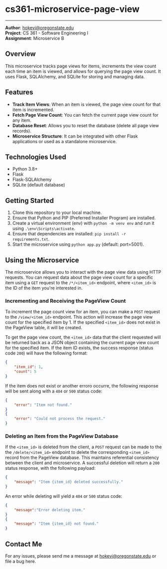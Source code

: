 # cs361-microservice-page-view

---

**Author**: hokevi@oregonstate.edu  
**Project**: CS 361 - Software Engineering I  
**Assignment**: Microservice B

## Overview
This microservice tracks page views for items, increments the view count each time an item is viewed, and allows for querying the page view count. It uses Flask, SQLAlchemy, and SQLite for storing and managing data.


## Features
- **Track Item Views**: When an item is viewed, the page view count for that item is incremented.
- **Fetch Page View Count**: You can fetch the current page view count for any item.
- **Database Reset**: Allows you to reset the database (delete all page view records).
- **Microservice Structure**: It can be integrated with other Flask applications or used as a standalone microservice.
   

## Technologies Used
- Python 3.8+
- Flask
- Flask-SQLAlchemy
- SQLite (default database)


## Getting Started
1.  Clone this repository to your local machine.
2.  Ensure that Python and PIP (Preferred Installer Program) are installed.
3.  Create a virtual environment (env) with `python -m venv env` and run it using `.\env\Scripts\activate`.
4.  Ensure that dependencies are installed: `pip install -r requirements.txt`.
5.  Start the microservice using `python app.py` (default: port=5001).


## Using the Microservice
The microservice allows you to interact with the page view data using HTTP requests. You can request data about the page view count for a specific item using a `GET` request to the `/*/<item_id>` endpoint, where `<item_id>` is the ID of the item you're interested in.

### Incrementing and Receiving the PageView Count
To increment the page count view for an item, you can make a `POST` request to the `/view/<item_id>` endpoint. This action will increase the page view count for the specified item by 1. If the specified `<item_id>` does not exist in the PageView table, it will be created.

<!-- ### Getting the PageView Count -->
To get the page view count, the `<item_id>` data that the client requested will be returned back as a JSON object containing the current page view count for the specified item. If the item ID exists, the success response (status code `200`) will have the following format:

```json
{
    "item_id": 1,
    "count": 5
}
```

If the item does not exist or another erroro occurre, the following response will be sent along with a `404` or `500` status code:

```json
{
    "error": "Item not found."
}
{
    "error": "Could not process the request."
}
```

### Deleting an Item from the PageView Database
If the `<item_id>` is deleted from the client, a `POST` request can be made to the the `/delete/<item_id>` endpoint to delete the corresponding `<item_id>` record from the PageView database. This maintains referential consistency between the client and microservice. A successful deletion will return a `200` status response, with the following payload:

```json
{
    "message": "Item {item_id} deleted successfully."
}
```

An error while deleting will yield a `404` or `500` status code:

```json
{
    "message":"Error deleting item."
}
{
    "message": "Item {item_id} not found."
}
```

## Contact Me 
For any issues, please send me a message at hokevi@oregonstate.edu or file a bug here.